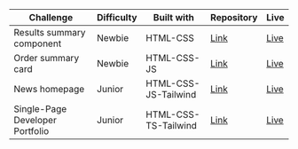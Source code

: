| Challenge                       | Difficulty | Built with           | Repository                                                                            | Live                                                                            |
| ------------------------------- | ---------- | -------------------- | ------------------------------------------------------------------------------------- | ------------------------------------------------------------------------------- |
| Results summary component       | Newbie     | HTML-CSS             | [Link](https://github.com/acamposlucas/fem/tree/main/results-summary-component-main)  | [Live](https://glittering-sawine-07b08c.netlify.app/)                           |
| Order summary card              | Newbie     | HTML-CSS-JS          | [Link](https://github.com/acamposlucas/fem/tree/main/order-summary-component-main)    | [Live](https://648b7f88e1bd6715a7686e57--fantastic-strudel-585a94.netlify.app/) |
| News homepage                   | Junior     | HTML-CSS-JS-Tailwind | [Link](https://github.com/acamposlucas/fem/tree/main/news-homepage-main)              | [Live](https://645ff736fe86340a20d4fda6--deluxe-moxie-3558d7.netlify.app/)      |
| Single-Page Developer Portfolio | Junior     | HTML-CSS-TS-Tailwind | [Link](https://github.com/acamposlucas/fem/tree/main/single-page-developer-portfolio) | [Live](https://6488d3ad304b691ace07e7f0--dashing-cuchufli-ee03ac.netlify.app/)  |
